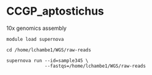 # CCGP_aptostichus
10x genomics assembly

```
module load supernova
```
```
cd /home/lchambe1/WGS/raw-reads
```
```
supernova run --id=sample345 \
              --fastqs=/home/lchambe1/WGS/raw-reads
```

